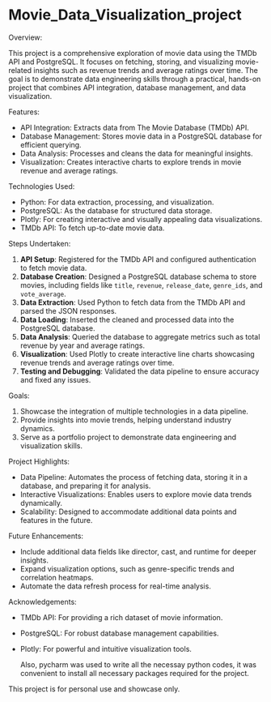 # Movie_Data_Visualization_project

Overview:

This project is a comprehensive exploration of movie data using the TMDb API and PostgreSQL. It focuses on fetching, storing, and visualizing movie-related insights such as revenue trends and average ratings over time. The goal is to demonstrate data engineering skills through a practical, hands-on project that combines API integration, database management, and data visualization.

Features:
- API Integration: Extracts data from The Movie Database (TMDb) API.
- Database Management: Stores movie data in a PostgreSQL database for efficient querying.
- Data Analysis: Processes and cleans the data for meaningful insights.
- Visualization: Creates interactive charts to explore trends in movie revenue and average ratings.

Technologies Used:
- Python: For data extraction, processing, and visualization.
- PostgreSQL: As the database for structured data storage.
- Plotly: For creating interactive and visually appealing data visualizations.
- TMDb API: To fetch up-to-date movie data.

Steps Undertaken:
1. **API Setup**: Registered for the TMDb API and configured authentication to fetch movie data.
2. **Database Creation**: Designed a PostgreSQL database schema to store movies, including fields like `title`, `revenue`, `release_date`, `genre_ids`, and `vote_average`.
3. **Data Extraction**: Used Python to fetch data from the TMDb API and parsed the JSON responses.
4. **Data Loading**: Inserted the cleaned and processed data into the PostgreSQL database.
5. **Data Analysis**: Queried the database to aggregate metrics such as total revenue by year and average ratings.
6. **Visualization**: Used Plotly to create interactive line charts showcasing revenue trends and average ratings over time.
7. **Testing and Debugging**: Validated the data pipeline to ensure accuracy and fixed any issues.

Goals:
1. Showcase the integration of multiple technologies in a data pipeline.
2. Provide insights into movie trends, helping understand industry dynamics.
3. Serve as a portfolio project to demonstrate data engineering and visualization skills.

Project Highlights:
- Data Pipeline: Automates the process of fetching data, storing it in a database, and preparing it for analysis.
- Interactive Visualizations: Enables users to explore movie data trends dynamically.
- Scalability: Designed to accommodate additional data points and features in the future.

Future Enhancements:
- Include additional data fields like director, cast, and runtime for deeper insights.
- Expand visualization options, such as genre-specific trends and correlation heatmaps.
- Automate the data refresh process for real-time analysis.

Acknowledgements:
- TMDb API: For providing a rich dataset of movie information.
- PostgreSQL: For robust database management capabilities.
- Plotly: For powerful and intuitive visualization tools.

  Also, pycharm was used to write all the necessay python codes, it was convenient to install
  all necessary packages required for the project.

This project is for personal use and showcase only.

